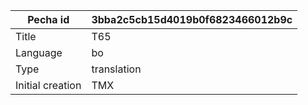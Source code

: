 |Pecha id | 3bba2c5cb15d4019b0f6823466012b9c
| --- | --- 
|Title | T65 
|Language | bo
|Type | translation
|Initial creation | TMX